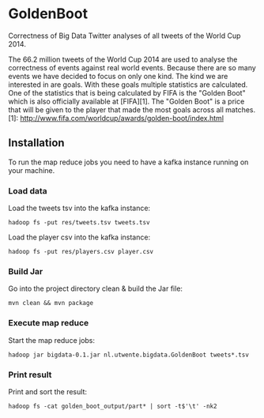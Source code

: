 # GoldenBoot
Correctness of Big Data Twitter analyses of all tweets of the World Cup 2014.

The 66.2 million tweets of the World Cup 2014 are used to analyse the correctness of events against real world events. Because there are so many events we have decided to focus on only one kind. The kind we are interested in are goals. With these goals multiple statistics are calculated. One of the statistics that is being calculated by FIFA is the "Golden Boot" which is also officially available at [FIFA][1]. The "Golden Boot" is a price that will be given to the player that made the most goals across all matches.
[1]: http://www.fifa.com/worldcup/awards/golden-boot/index.html

## Installation

To run the map reduce jobs you need to have a kafka instance running on your machine.

### Load data

Load the tweets tsv into the kafka instance:

    hadoop fs -put res/tweets.tsv tweets.tsv

Load the player csv into the kafka instance:

    hadoop fs -put res/players.csv player.csv

### Build Jar

Go into the project directory clean & build the Jar file:

    mvn clean && mvn package

### Execute map reduce

Start the map reduce jobs:

    hadoop jar bigdata-0.1.jar nl.utwente.bigdata.GoldenBoot tweets*.tsv

### Print result

Print and sort the result:

    hadoop fs -cat golden_boot_output/part* | sort -t$'\t' -nk2
